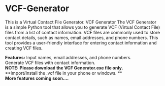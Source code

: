 # VCF-Generator
This is a Virtual Contact File Generator.
VCF Generator
The VCF Generator is a simple Python tool that allows you to generate VCF (Virtual Contact File) files from a list of contact information. VCF files are commonly used to store contact details, such as names, email addresses, and phone numbers. This tool provides a user-friendly interface for entering contact information and creating VCF files.

******Features**:****
Input names, email addresses, and phone numbers.
<br>Generate VCF files with contact information.
<br>**NOTE: Please download the VCF Generator.exe file only.**
<br>**Import/Install the .vcf file in your phone or windows.
**<br>
**More features coming soon....**
